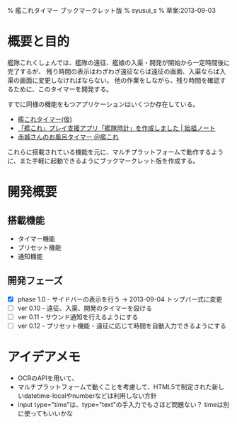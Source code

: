 % 艦これタイマー ブックマークレット版
% syusui\_s
% 草案:2013-09-03

# 概要と目的
艦隊これくしょんでは、艦隊の遠征、艦娘の入渠・開発が開始から一定時間後に完了するが、
残り時間の表示はわざわざ遠征ならば遠征の画面、入渠ならば入渠の画面に変更しなければならない。
他の作業をしながら、残り時間を確認するために、このタイマーを開発する。

すでに同様の機能をもつアプリケーションはいくつか存在している。

* [艦これタイマー(仮)](http://tek3.blog.fc2.com/blog-entry-47.html)
* [「艦これ」プレイ支援アプリ「艦隊時計」を作成しました | 始祖ノート](http://blog2.shisochou.net/article/69133042.html?1371958914)
* [赤城さんのお風呂タイマー ＠艦これ](https://sites.google.com/site/bathtimer/)

これらに搭載されている機能を元に、マルチプラットフォームで動作するように、また手軽に起動できるようにブックマークレット版を作成する。

# 開発概要
## 搭載機能
* タイマー機能
* プリセット機能
* 通知機能


## 開発フェーズ
* [x] phase 1.0 - サイドバーの表示を行う -> 2013-09-04 トップバー式に変更
* [ ] ver 0.10 - 遠征、入渠、開発のタイマーを設ける
* [ ] ver 0.11 - サウンド通知を行えるようにする
* [ ] ver 0.12 - プリセット機能 - 遠征に応じて時間を自動入力できるようにする

# アイデアメモ
* OCRのAPIを用いて、
* マルチプラットフォームで動くことを考慮して、HTML5で制定された新しいdatetime-localやnumberなどは利用しない方針
* input type="time"は、type="text"の手入力でもさほど問題ない？ timeは別に使ってもいいかな

